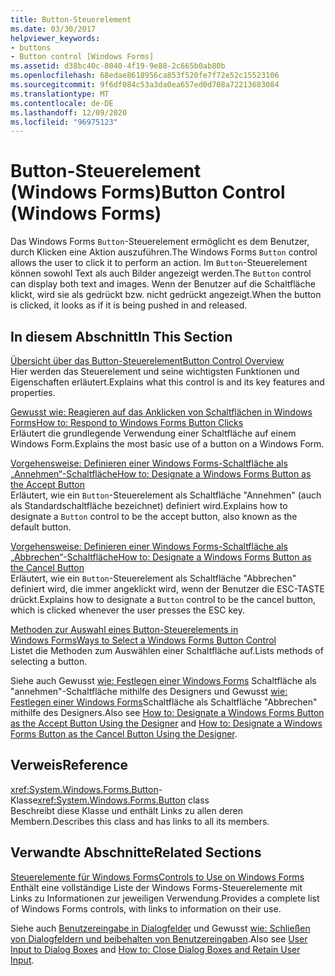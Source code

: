 ```yaml
---
title: Button-Steuerelement
ms.date: 03/30/2017
helpviewer_keywords:
- buttons
- Button control [Windows Forms]
ms.assetid: d38bc40c-8040-4f19-9e88-2c665b0ab80b
ms.openlocfilehash: 68edae8618956ca853f520fe7f72e52c15523106
ms.sourcegitcommit: 9f6df084c53a3da0ea657ed0d708a72213683084
ms.translationtype: MT
ms.contentlocale: de-DE
ms.lasthandoff: 12/09/2020
ms.locfileid: "96975123"
---
```

# <a name="button-control-windows-forms"></a><span data-ttu-id="b0ad0-102">Button-Steuerelement (Windows Forms)</span><span class="sxs-lookup"><span data-stu-id="b0ad0-102">Button Control (Windows Forms)</span></span>

<span data-ttu-id="b0ad0-103">Das Windows Forms `Button`-Steuerelement ermöglicht es dem Benutzer, durch Klicken eine Aktion auszuführen.</span><span class="sxs-lookup"><span data-stu-id="b0ad0-103">The Windows Forms `Button` control allows the user to click it to perform an action.</span></span> <span data-ttu-id="b0ad0-104">Im `Button`-Steuerelement können sowohl Text als auch Bilder angezeigt werden.</span><span class="sxs-lookup"><span data-stu-id="b0ad0-104">The `Button` control can display both text and images.</span></span> <span data-ttu-id="b0ad0-105">Wenn der Benutzer auf die Schaltfläche klickt, wird sie als gedrückt bzw. nicht gedrückt angezeigt.</span><span class="sxs-lookup"><span data-stu-id="b0ad0-105">When the button is clicked, it looks as if it is being pushed in and released.</span></span>  
  
## <a name="in-this-section"></a><span data-ttu-id="b0ad0-106">In diesem Abschnitt</span><span class="sxs-lookup"><span data-stu-id="b0ad0-106">In This Section</span></span>  

 [<span data-ttu-id="b0ad0-107">Übersicht über das Button-Steuerelement</span><span class="sxs-lookup"><span data-stu-id="b0ad0-107">Button Control Overview</span></span>](button-control-overview-windows-forms.md)  
 <span data-ttu-id="b0ad0-108">Hier werden das Steuerelement und seine wichtigsten Funktionen und Eigenschaften erläutert.</span><span class="sxs-lookup"><span data-stu-id="b0ad0-108">Explains what this control is and its key features and properties.</span></span>  
  
 [<span data-ttu-id="b0ad0-109">Gewusst wie: Reagieren auf das Anklicken von Schaltflächen in Windows Forms</span><span class="sxs-lookup"><span data-stu-id="b0ad0-109">How to: Respond to Windows Forms Button Clicks</span></span>](how-to-respond-to-windows-forms-button-clicks.md)  
 <span data-ttu-id="b0ad0-110">Erläutert die grundlegende Verwendung einer Schaltfläche auf einem Windows Form.</span><span class="sxs-lookup"><span data-stu-id="b0ad0-110">Explains the most basic use of a button on a Windows Form.</span></span>  
  
 [<span data-ttu-id="b0ad0-111">Vorgehensweise: Definieren einer Windows Forms-Schaltfläche als „Annehmen“-Schaltfläche</span><span class="sxs-lookup"><span data-stu-id="b0ad0-111">How to: Designate a Windows Forms Button as the Accept Button</span></span>](how-to-designate-a-windows-forms-button-as-the-accept-button.md)  
 <span data-ttu-id="b0ad0-112">Erläutert, wie ein `Button`-Steuerelement als Schaltfläche "Annehmen" (auch als Standardschaltfläche bezeichnet) definiert wird.</span><span class="sxs-lookup"><span data-stu-id="b0ad0-112">Explains how to designate a `Button` control to be the accept button, also known as the default button.</span></span>  
  
 [<span data-ttu-id="b0ad0-113">Vorgehensweise: Definieren einer Windows Forms-Schaltfläche als „Abbrechen“-Schaltfläche</span><span class="sxs-lookup"><span data-stu-id="b0ad0-113">How to: Designate a Windows Forms Button as the Cancel Button</span></span>](how-to-designate-a-windows-forms-button-as-the-cancel-button.md)  
 <span data-ttu-id="b0ad0-114">Erläutert, wie ein `Button`-Steuerelement als Schaltfläche "Abbrechen" definiert wird, die immer angeklickt wird, wenn der Benutzer die ESC-TASTE drückt.</span><span class="sxs-lookup"><span data-stu-id="b0ad0-114">Explains how to designate a `Button` control to be the cancel button, which is clicked whenever the user presses the ESC key.</span></span>  
  
 [<span data-ttu-id="b0ad0-115">Methoden zur Auswahl eines Button-Steuerelements in Windows Forms</span><span class="sxs-lookup"><span data-stu-id="b0ad0-115">Ways to Select a Windows Forms Button Control</span></span>](ways-to-select-a-windows-forms-button-control.md)  
 <span data-ttu-id="b0ad0-116">Listet die Methoden zum Auswählen einer Schaltfläche auf.</span><span class="sxs-lookup"><span data-stu-id="b0ad0-116">Lists methods of selecting a button.</span></span>  
  
 <span data-ttu-id="b0ad0-117">Siehe auch Gewusst [wie: Festlegen einer Windows Forms](designate-a-wf-button-as-the-accept-button-using-the-designer.md) Schaltfläche als "annehmen"-Schaltfläche mithilfe des Designers und Gewusst [wie: Festlegen einer Windows Forms](designate-a-wf-button-as-the-cancel-button-using-the-designer.md)Schaltfläche als Schaltfläche "Abbrechen" mithilfe des Designers.</span><span class="sxs-lookup"><span data-stu-id="b0ad0-117">Also see [How to: Designate a Windows Forms Button as the Accept Button Using the Designer](designate-a-wf-button-as-the-accept-button-using-the-designer.md) and [How to: Designate a Windows Forms Button as the Cancel Button Using the Designer](designate-a-wf-button-as-the-cancel-button-using-the-designer.md).</span></span>  
  
## <a name="reference"></a><span data-ttu-id="b0ad0-118">Verweis</span><span class="sxs-lookup"><span data-stu-id="b0ad0-118">Reference</span></span>  

 <span data-ttu-id="b0ad0-119"><xref:System.Windows.Forms.Button>-Klasse</span><span class="sxs-lookup"><span data-stu-id="b0ad0-119"><xref:System.Windows.Forms.Button> class</span></span>  
 <span data-ttu-id="b0ad0-120">Beschreibt diese Klasse und enthält Links zu allen deren Membern.</span><span class="sxs-lookup"><span data-stu-id="b0ad0-120">Describes this class and has links to all its members.</span></span>  
  
## <a name="related-sections"></a><span data-ttu-id="b0ad0-121">Verwandte Abschnitte</span><span class="sxs-lookup"><span data-stu-id="b0ad0-121">Related Sections</span></span>  

 [<span data-ttu-id="b0ad0-122">Steuerelemente für Windows Forms</span><span class="sxs-lookup"><span data-stu-id="b0ad0-122">Controls to Use on Windows Forms</span></span>](controls-to-use-on-windows-forms.md)  
 <span data-ttu-id="b0ad0-123">Enthält eine vollständige Liste der Windows Forms-Steuerelemente mit Links zu Informationen zur jeweiligen Verwendung.</span><span class="sxs-lookup"><span data-stu-id="b0ad0-123">Provides a complete list of Windows Forms controls, with links to information on their use.</span></span>  
  
 <span data-ttu-id="b0ad0-124">Siehe auch [Benutzereingabe in Dialogfelder](/previous-versions/visualstudio/visual-studio-2010/1s9ws53w(v=vs.100)) und Gewusst [wie: Schließen von Dialogfeldern und beibehalten von Benutzereingaben](/previous-versions/visualstudio/visual-studio-2010/65ad5907(v=vs.100)).</span><span class="sxs-lookup"><span data-stu-id="b0ad0-124">Also see [User Input to Dialog Boxes](/previous-versions/visualstudio/visual-studio-2010/1s9ws53w(v=vs.100)) and [How to: Close Dialog Boxes and Retain User Input](/previous-versions/visualstudio/visual-studio-2010/65ad5907(v=vs.100)).</span></span>
